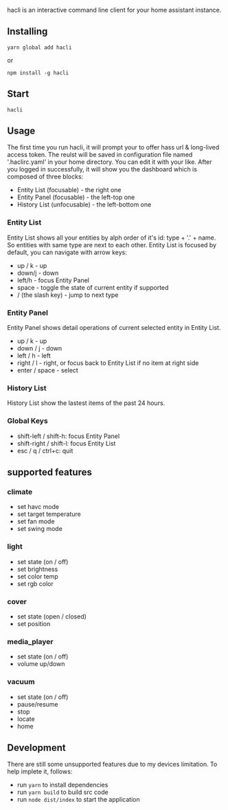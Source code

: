 hacli is an interactive command line client for your home assistant instance.

## Installing

```
yarn global add hacli
```

or

```
npm install -g hacli
```

## Start

`hacli`

## Usage

The first time you run hacli, it will prompt your to offer hass url & long-lived access token. The reulst will be saved in configuration file named '.haclirc.yaml' in your home directory. You can edit it with your like.
After you logged in successfully, it will show you the dashboard which is composed of three blocks:

-   Entity List (focusable) - the right one
-   Entity Panel (focusable) - the left-top one
-   History List (unfocusable) - the left-bottom one

### Entity List

Entity List shows all your entities by alph order of it's id: type + '.' + name.
So entities with same type are next to each other.
Entity List is focused by default, you can navigate with arrow keys:

-   up / k - up
-   down/j - down
-   left/h - focus Entity Panel
-   space - toggle the state of current entity if supported
-   / (the slash key) - jump to next type

### Entity Panel

Entity Panel shows detail operations of current selected entity in Entity List.

-   up / k - up
-   down / j - down
-   left / h - left
-   right / l - right, or focus back to Entity List if no item at right side
-   enter / space - select

### History List

History List show the lastest items of the past 24 hours.

### Global Keys

-   shift-left / shift-h: focus Entity Panel
-   shift-right / shift-l: focus Entity List
-   esc / q / ctrl+c: quit

## supported features

### climate

-   set havc mode
-   set target temperature
-   set fan mode
-   set swing mode

### light

-   set state (on / off)
-   set brightness
-   set color temp
-   set rgb color

### cover

-   set state (open / closed)
-   set position

### media_player

-   set state (on / off)
-   volume up/down

### vacuum

-   set state (on / off)
-   pause/resume
-   stop
-   locate
-   home

## Development

There are still some unsupported features due to my devices limitation.
To help implete it, follows:

-   run `yarn` to install dependencies
-   run `yarn build` to build src code
-   run `node dist/index` to start the application
